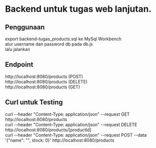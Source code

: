 # Backend untuk tugas web lanjutan.

## Penggunaan
export backend-tugas_products.sql ke MySql Workbench <br/>
atur username dan password db pada db.js <br/>
lalu jalankan <br/>

## Endpoint
http://localhost:8080/products (POST) <br/>
http://localhost:8080/products (DELETE) <br/>
http://localhost:8080/products (GET) <br/>

## Curl untuk Testing
curl --header "Content-Type: application/json" --request GET http://localhost:8080/products <br/>
curl --header "Content-Type: application/json" --request DELETE http://localhost:8080/products/[productId] <br/>
curl --header "Content-Type: application/json" --request POST --data '{"name": "", stock: 0}' http://localhost:8080/products <br/>
